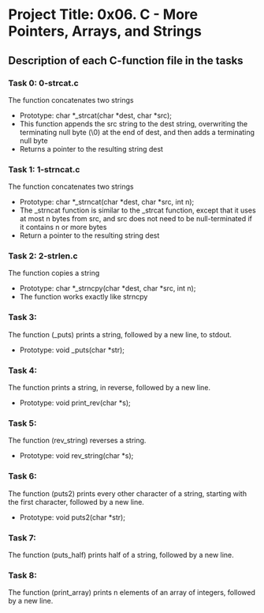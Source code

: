 # Project Title: 0x06. C - More Pointers, Arrays, and Strings

## Description of each C-function file in the tasks

### Task 0: 0-strcat.c

The function concatenates two strings
- Prototype: char *_strcat(char *dest, char *src);
- This function appends the src string to the dest string, overwriting the terminating null byte (\0) at the end of dest, and then adds a terminating null byte
- Returns a pointer to the resulting string dest

### Task 1: 1-strncat.c

The function concatenates two strings
- Prototype: char *_strncat(char *dest, char *src, int n);
- The _strncat function is similar to the _strcat function, except that
it uses at most n bytes from src, and src does not need to be null-terminated if it contains n or more bytes
- Return a pointer to the resulting string dest

### Task 2: 2-strlen.c

The function copies a string
- Prototype: char *_strncpy(char *dest, char *src, int n);
- The function works exactly like strncpy

### Task 3: 

The function (_puts) prints a string, followed by a new line, to stdout.
- Prototype: void _puts(char *str);

### Task 4:

The function prints a string, in reverse, followed by a new line.
- Prototype: void print_rev(char *s);

### Task 5: 

The function (rev_string) reverses a string.
- Prototype: void rev_string(char *s);

### Task 6:

The function (puts2) prints every other character of a string, starting with the first character, followed by a new line.
- Prototype: void puts2(char *str);

### Task 7:

The function (puts_half) prints half of a string, followed by a new line.

### Task 8: 

The function (print_array) prints n elements of an array of integers, followed by a new line.



